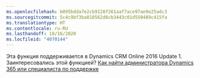 ```yaml
---
ms.openlocfilehash: b095bdda7e2cb9128f261aaf7ace97ae9e25adc3
ms.sourcegitcommit: 5c4c9bf3ba018562d6cb3443c01d550489c415fa
ms.translationtype: HT
ms.contentlocale: ru-RU
ms.lasthandoff: 10/16/2020
ms.locfileid: "4070144"
---
```

Эта функция поддерживается в Dynamics CRM Online 2016 Update 1. Заинтересовались этой функцией? [Как найти администратора Dynamics 365 или специалиста по поддержке](https://docs.microsoft.com/dynamics365/customerengagement/on-premises/basics/find-administrator-support)
